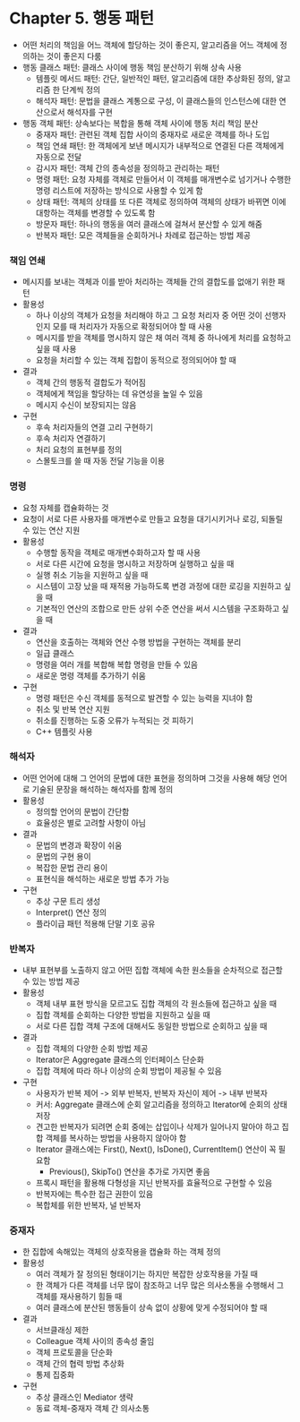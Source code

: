 # Chapter 5. 행동 패턴
- 어떤 처리의 책임을 어느 객체에 할당하는 것이 좋은지, 알고리즘을 어느 객체에 정의하는 것이 좋은지 다룸
- 행동 클래스 패턴: 클래스 사이에 행동 책임 분산하기 위해 상속 사용
  - 템플릿 메서드 패턴: 간단, 일반적인 패턴, 알고리즘에 대한 추상화된 정의, 알고리즘 한 단계씩 정의
  - 해석자 패턴: 문법을 클래스 계통으로 구성, 이 클래스들의 인스턴스에 대한 연산으로서 해석자를 구현
- 행동 객체 패턴: 상속보다는 복합을 통해 객체 사이에 행동 처리 책임 분산
  - 중재자 패턴: 관련된 객체 집합 사이의 중재자로 새로운 객체를 하나 도입
  - 책임 연쇄 패턴: 한 객체에게 보낸 메시지가 내부적으로 연결된 다른 객체에게 자동으로 전달
  - 감시자 패턴: 객체 간의 종속성을 정의하고 관리하는 패턴
  - 명령 패턴: 요청 자체를 객체로 만들어서 이 객체를 매개변수로 넘기거나 수행한 명령 리스트에 저장하는 방식으로 사용할 수 있게 함
  - 상태 패턴: 객체의 상태를 또 다른 객체로 정의하여 객체의 상태가 바뀌면 이에 대항하는 객체를 변경할 수 있도록 함
  - 방문자 패턴: 하나의 행동을 여러 클래스에 걸쳐서 분산할 수 있게 해줌
  - 반복자 패턴: 모은 객체들을 순회하거나 차례로 접근하는 방법 제공

### 책임 연쇄
- 메시지를 보내는 객체과 이를 받아 처리하는 객체들 간의 결합도를 없애기 위한 패턴
- 활용성
  - 하나 이상의 객체가 요청을 처리해야 하고 그 요청 처리자 중 어떤 것이 선행자인지 모를 때 처리자가 자동으로 확정되어야 할 때 사용
  - 메시지를 받을 객체를 명시하지 않은 채 여러 객체 중 하나에게 처리를 요청하고 싶을 때 사용
  - 요청을 처리할 수 있는 객체 집합이 동적으로 정의되어야 할 때
- 결과
  - 객체 간의 행동적 결합도가 적어짐
  - 객체에게 책임을 할당하는 데 유연성을 높일 수 있음
  - 메시지 수신이 보장되지는 않음
- 구현
  - 후속 처리자들의 연결 고리 구현하기
  - 후속 처리자 연결하기
  - 처리 요청의 표현부를 정의
  - 스몰토크를 쓸 때 자동 전달 기능을 이용

### 명령
- 요청 자체를 캡슐화하는 것
- 요청이 서로 다른 사용자를 매개변수로 만들고 요청을 대기시키거나 로깅, 되돌릴 수 있는 연산 지원
- 활용성
  - 수행할 동작을 객체로 매개변수화하고자 할 때 사용
  - 서로 다른 시간에 요청을 명시하고 저장하며 실행하고 싶을 때
  - 실행 취소 기능을 지원하고 싶을 때
  - 시스템이 고장 났을 때 재적용 가능하도록 변경 과정에 대한 로깅을 지원하고 싶을 때
  - 기본적인 연산의 조합으로 만든 상위 수준 연산을 써서 시스템을 구조화하고 싶을 때
- 결과
  - 연산을 호출하는 객체와 연산 수행 방법을 구현하는 객체를 분리
  - 일급 클래스
  - 명령을 여러 개를 복합해 복합 명령을 만들 수 있음
  - 새로운 명령 객체를 추가하기 쉬움
- 구현
  - 명령 패턴은 수신 객체를 동적으로 발견할 수 있는 능력을 지녀야 함
  - 취소 및 반복 연산 지원
  - 취소를 진행하는 도중 오류가 누적되는 것 피하기
  - C++ 템플릿 사용

### 해석자
- 어떤 언어에 대해 그 언어의 문법에 대한 표현을 정의하며 그것을 사용해 해당 언어로 기술된 문장을 해석하는 해석자를 함께 정의
- 활용성
  - 정의할 언어의 문법이 간단함
  - 효율성은 별로 고려할 사항이 아님
- 결과
  - 문법의 변경과 확장이 쉬움
  - 문법의 구현 용이
  - 복잡한 문법 관리 용이
  - 표현식을 해석하는 새로운 방법 추가 가능
- 구현
  - 추상 구문 트리 생성
  - Interpret() 연산 정의
  - 플라이급 패턴 적용해 단말 기호 공유

### 반복자
- 내부 표현부를 노출하지 않고 어떤 집합 객체에 속한 원소들을 순차적으로 접근할 수 있는 방법 제공
- 활용성
  - 객체 내부 표현 방식을 모르고도 집합 객체의 각 원소들에 접근하고 싶을 때
  - 집합 객체를 순회하는 다양한 방법을 지원하고 싶을 때
  - 서로 다른 집합 객체 구조에 대해서도 동일한 방법으로 순회하고 싶을 때
- 결과
  - 집합 객체의 다양한 순회 방법 제공
  - Iterator은 Aggregate 클래스의 인터페이스 단순화
  - 집합 객체에 따라 하나 이상의 순회 방법이 제공될 수 있음
- 구현
  - 사용자가 반복 제어 -> 외부 반복자, 반복자 자신이 제어 -> 내부 반복자
  - 커서: Aggregate 클래스에 순회 알고리즘을 정의하고 Iterator에 순회의 상태 저장
  - 견고한 반복자가 되려면 순회 중에는 삽입이나 삭제가 일어나지 말아야 하고 집합 객체를 복사하는 방법을 사용하지 않아야 함
  - Iterator 클래스에는 First(), Next(), IsDone(), CurrentItem() 연산이 꼭 필요함
    - Previous(), SkipTo() 연산을 추가로 가지면 좋음
  - 프록시 패턴을 활용해 다형성을 지닌 반복자를 효율적으로 구현할 수 있음
  - 반복자에는 특수한 접근 권한이 있음
  - 복합체를 위한 반복자, 널 반복자

### 중재자
- 한 집합에 속해있는 객체의 상호작용을 캡슐화 하는 객체 정의
- 활용성
  - 여러 객체가 잘 정의된 형태이기는 하지만 복잡한 상호작용을 가질 때
  - 한 객체가 다른 객체를 너무 많이 참조하고 너무 많은 의사소통을 수행해서 그 객체를 재사용하기 힘들 때
  - 여러 클래스에 분산된 행동들이 상속 없이 상황에 맞게 수정되어야 할 때
- 결과
  - 서브클래싱 제한
  - Colleague 객체 사이의 종속성 줄임
  - 객체 프로토콜을 단순화
  - 객체 간의 협력 방법 추상화
  - 통제 집중화
- 구현
  - 추상 클래스인 Mediator 생략
  - 동료 객체-중재자 객체 간 의사소통